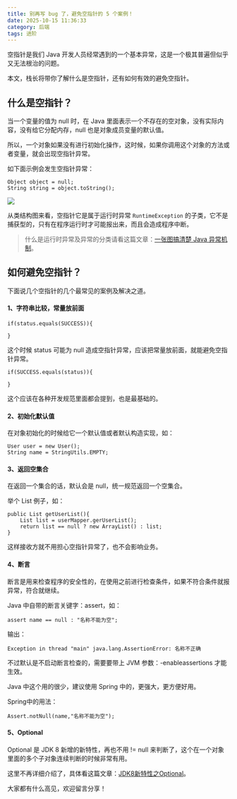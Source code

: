 ```yaml
---
title: 别再写 bug 了，避免空指针的 5 个案例！
date: 2025-10-15 11:36:33
category: 后端
tags: 进阶
---
```


空指针是我们 Java 开发人员经常遇到的一个基本异常，这是一个极其普遍但似乎又无法根治的问题。

本文，栈长将带你了解什么是空指针，还有如何有效的避免空指针。

## 什么是空指针？

当一个变量的值为 null 时，在 Java 里面表示一个不存在的空对象，没有实际内容，没有给它分配内存，null 也是对象成员变量的默认值。

所以，一个对象如果没有进行初始化操作，这时候，如果你调用这个对象的方法或者变量，就会出现空指针异常。

如下面示例会发生空指针异常：

```
Object object = null;
String string = object.toString();
```

![](http://qianniu.javastack.cn/18-12-12/46377586.jpg)

从类结构图来看，空指针它是属于运行时异常 `RuntimeException` 的子类，它不是捕获型的，只有在程序运行时才可能报出来，而且会造成程序中断。

> 什么是运行时异常及异常的分类请看这篇文章：[一张图搞清楚 Java 异常机制](https://mp.weixin.qq.com/s/xbopgxZ5BEDdSvwO9ad9Xg)。

## 如何避免空指针？

下面说几个空指针的几个最常见的案例及解决之道。

#### 1、字符串比较，常量放前面

```
if(status.equals(SUCCESS)){
    
}
```

这个时候 status 可能为 null 造成空指针异常，应该把常量放前面，就能避免空指针异常。

```
if(SUCCESS.equals(status)){
    
}
```

这个应该在各种开发规范里面都会提到，也是最基础的。

#### 2、初始化默认值

在对象初始化的时候给它一个默认值或者默认构造实现，如：

```
User user = new User();
String name = StringUtils.EMPTY;
```

#### 3、返回空集合

在返回一个集合的话，默认会是 null，统一规范返回一个空集合。

举个 List 例子，如：

```
public List getUserList(){
    List list = userMapper.gerUserList();
    return list == null ? new ArrayList() : list;
}
```

这样接收方就不用担心空指针异常了，也不会影响业务。

#### 4、断言

断言是用来检查程序的安全性的，在使用之前进行检查条件，如果不符合条件就报异常，符合就继续。

Java 中自带的断言关键字：assert，如：

```
assert name == null : "名称不能为空";
```

输出：

```
Exception in thread "main" java.lang.AssertionError: 名称不正确
```

不过默认是不启动断言检查的，需要要带上 JVM 参数：-enableassertions 才能生效。

Java 中这个用的很少，建议使用 Spring 中的，更强大，更方便好用。

Spring中的用法：

```
Assert.notNull(name,"名称不能为空");
```

#### 5、Optional

Optional 是 JDK 8 新增的新特性，再也不用 != null 来判断了，这个在一个对象里面的多个子对象连续判断的时候非常有用。

这里不再详细介绍了，具体看这篇文章：[JDK8新特性之Optional](https://mp.weixin.qq.com/s/uXw4eTZqLfj871FlciPh6Q)。

大家都有什么高见，欢迎留言分享！

